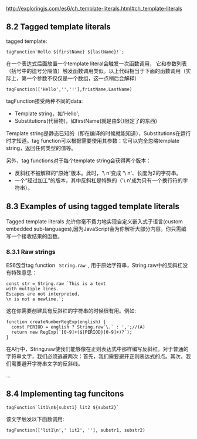 <http://exploringjs.com/es6/ch_template-literals.html#ch_template-literals>

## 8.2 Tagged template literals

tagged template:

```
tagFunction`Hello ${firstName} ${lastName}!`;
```

在一个表达式后面放置一个template literal会触发一次函数调用， 它和参数列表（括号中的逗号分隔值）触发函数调用类似。以上代码相当于下面的函数调用（实际上，第一个参数不仅仅是一个数组，这一点稍后会解释）

```
tagFunction(['Hello','','!'],fristName,LastName)
```

tagFunction接受两种不同的data:

- Template string，如'Hello';
- Substitutions(代替物)，如firstName(就是由${}限定了的东西)

Template string是静态已知的（即在编译的时候就能知道），Substitutions在运行时才知道。tag function可以根据需要使用其参数：它可以完全忽略template string，返回任何类型的值等。

另外，tag functions对于每个template string会获得两个版本：
- 反斜杠不被解释的“原始”版本。此时，'\ n'变成 '\\ n'、长度为2的字符串。
- 一个“经过加工”的版本，其中反斜杠是特殊的（'\ n'成为只有一个换行符的字符串）。

## 8.3 Examples of using tagged template literals
Tagged template literals 允许你毫不费力地实现自定义嵌入式子语言(custom embedded sub-languages),因为JavaScript会为你解析大部分内容。你只需编写一个接收结果的函数。

### 8.3.1 Raw strings
ES6包含tag function <code> String.raw </code>, 用于原始字符串，String.raw中的反斜杠没有特殊意思：

```
const str = String.raw `This is a text
with multiple lines.
Escapes are not interpreted,
\n is not a newline.`;
```

这在你需要创建具有反斜杠的字符串的时候很有用。例如:

```
function createNumberRegExp(english) {
  const PERIOD = english ? String.raw`\.` : ',';//(A)
  return new RegExp(`[0-9]+(${PERIOD}[0-9]+)?`);
}
```
在A行中，String.raw使我们能够像在正则表达式中那样编写反斜杠。对于普通的字符串文字，我们必须逃避两次：首先，我们需要避开正则表达式的点。其次，我们需要避开字符串文字的反斜线。

...

## 8.4 Implementing tag funcitons

```
tagFunction`lit1\n${subst1} lit2 ${subst2}`
```
该文字触发以下函数调用:

```
tagFunction(['lit1\n',' lit2', ''], substr1, substr2)
```